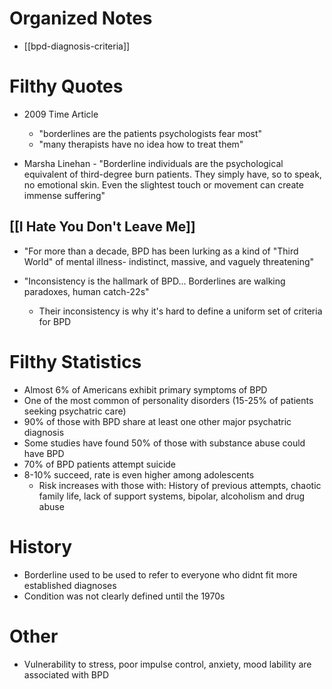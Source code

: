 # Organized Notes
- [[bpd-diagnosis-criteria]]

# Filthy Quotes
- 2009 Time Article 
	- "borderlines are the patients psychologists fear most"
	- "many therapists have no idea how to treat them"

- Marsha Linehan - "Borderline individuals are the psychological equivalent of third-degree burn patients. They simply have, so to speak, no emotional skin. Even the slightest touch or movement can create immense suffering"

## [[I Hate You Don't Leave Me]]

- "For more than a decade, BPD has been lurking as a kind of "Third World" of mental illness- indistinct, massive, and vaguely threatening"

- "Inconsistency is the hallmark of BPD... Borderlines are walking paradoxes, human catch-22s"
	- Their inconsistency is why it's hard to define a uniform set of criteria for BPD


# Filthy Statistics
- Almost 6% of Americans exhibit primary symptoms of BPD
- One of the most common of personality disorders (15-25% of patients seeking psychatric care)
- 90% of those with BPD share at least one other major psychatric diagnosis
- Some studies have found 50% of those with substance abuse could have BPD
- 70% of BPD patients attempt suicide
- 8-10% succeed, rate is even higher among adolescents
	- Risk increases with those with: History of previous attempts, chaotic family life, lack of support systems, bipolar, alcoholism and drug abuse

# History 
- Borderline used to be used to refer to everyone who didnt fit more established diagnoses
- Condition was not clearly defined until the 1970s

# Other
- Vulnerability to stress, poor impulse control, anxiety, mood lability are associated with BPD